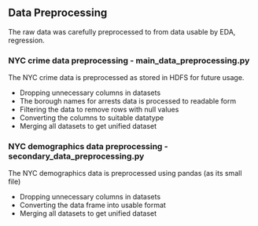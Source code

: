 ## Data Preprocessing

The raw data was carefully preprocessed to from data usable by EDA, regression.

### NYC crime data preprocessing - main_data_preprocessing.py
The NYC crime data is preprocessed as stored in HDFS for future usage. 
- Dropping unnecessary columns in datasets
- The borough names for arrests data is processed to readable form
- Filtering the data to remove rows with null values
- Converting the columns to suitable datatype
- Merging all datasets to get unified dataset 

### NYC demographics data preprocessing - secondary_data_preprocessing.py
The NYC demographics data is preprocessed using pandas (as its small file)
- Dropping unnecessary columns in datasets
- Converting the data frame into usable format
- Merging all datasets to get unified dataset 